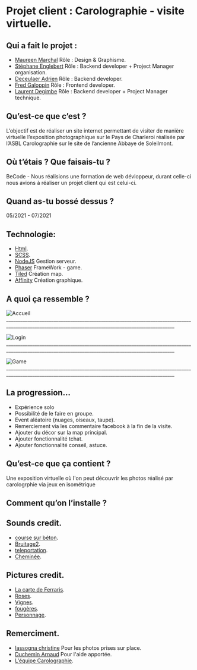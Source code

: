 # Projet client : Carolographie - visite virtuelle.

## Qui a fait le projet :

- [Maureen Marchal](https://github.com/Maureenm41) Rôle : Design & Graphisme.
- [Stéphane Englebert](https://github.com/stephane-englebert) Rôle : Backend developer + Project Manager organisation.
- [Deceulaer Adrien](https://github.com/DeceulaerAdrien) Rôle : Backend developer.
- [Fred Galoppin](https://github.com/fredgaloppin) Rôle : Frontend developer.
- [Laurent Degimbe](https://github.com/DegimbeLaurent) Rôle : Backend developer + Project Manager technique.

## Qu’est-ce que c’est ?

L’objectif est de réaliser un site internet permettant de visiter de manière virtuelle
l’exposition photographique sur le Pays de Charleroi réalisée par l’ASBL Carolographie sur le
site de l’ancienne Abbaye de Soleilmont.

## Où t’étais ? Que faisais-tu ?

BeCode - Nous réalisions une formation de web dévloppeur, durant celle-ci nous avions à réaliser un projet client qui est celui-ci.

## Quand as-tu bossé dessus ?

05/2021 - 07/2021

## Technologie:

- [Html]().
- [SCSS]().
- [NodeJS](https://nodejs.org/en/) Gestion serveur.
- [Phaser](https://phaser.io/) FrameWork - game.
- [Tiled](https://www.mapeditor.org/) Création map.
- [Affinity](https://affinity.serif.com/fr/designer/) Création graphique.

## A quoi ça ressemble ?

![Accueil](https://github.com/DegimbeLaurent/Carolographie-App/blob/main/src/assets/readme/home.PNG)_____________________________________________________________________________________________________________________________________________________

![Login](https://github.com/DegimbeLaurent/Carolographie-App/blob/main/src/assets/readme/login.PNG)_____________________________________________________________________________________________________________________________________________________

![Game](https://github.com/DegimbeLaurent/Carolographie-App/blob/main/src/assets/readme/game.PNG)_____________________________________________________________________________________________________________________________________________________


## La progression…
  
  - Expérience solo
  - Possibilité de le faire en groupe.
  - Event aléatoire (nuages, oiseaux, taupe).
  - Remerciement via les commentaire facebook à la fin de la visite.
  - Ajouter du décor sur la map principal.
  - Ajouter fonctionnalité tchat.
  - Ajouter fonctionnalité conseil, astuce.

## Qu’est-ce que ça contient ?

  Une exposition virtuelle où l'on peut découvrir les photos réalisé par carologrphie via jeux en isométrique

## Comment qu’on l’installe ?

  

## Sounds credit.

  - [course sur béton](https://www.sound-fishing.net/bruitages/humain).
  - [Bruitage2](https://www.sound-fishing.net/bruitages/oiseaux-ambiances).
  - [teleportation](https://www.sound-fishing.net/bruitages/toon).
  - [Cheminée](https://www.sound-fishing.net/bruitages/feu).

## Pictures credit.

- [La carte de Ferraris](https://www.kbr.be/fr/projets/la-carte-de-ferraris/).
- [Roses](https://pixabay.com/?utm_source=link-attribution&utm_medium=referral&utm_campaign=image&utm_content=576064).
- [Vignes](https://pixabay.com/?utm_source=link-attribution&utm_medium=referral&utm_campaign=image&utm_content=2026424).
- [fougères](https://pixabay.com/?utm_source=link-attribution&utm_medium=referral&utm_campaign=image&utm_content=297080).
- [Personnage](https://erikari.itch.io/elements-supremacy-assets).

## Remerciment.

- [Iassogna christine]() Pour les photos prises sur place.
- [Duchemin Arnaud](https://github.com/Cervant3s) Pour l'aide apportée.
- [L'équipe Carolographie](https://www.carolographie.be/).
